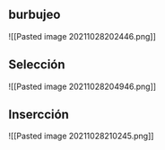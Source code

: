 ## burbujeo
![[Pasted image 20211028202446.png]]

## Selección 
![[Pasted image 20211028204946.png]]

## Insercción
![[Pasted image 20211028210245.png]]